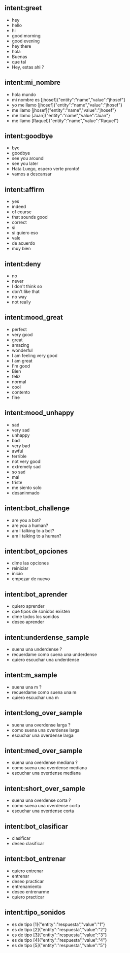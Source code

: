 ## intent:greet
- hey
- hello
- hi
- good morning
- good evening
- hey there
- hola 
- Buenas 
- que tal
- Hey, estas ahi ?


## intent:mi_nombre
- hola mundo
- mi nombre es [jhosef]{"entity":"name","value":"jhosef"}
- yo me llamo [jhosef]{"entity":"name","value":"jhosef"}
- me llamo [jhosef]{"entity":"name","value":"jhosef"}
- me llamo [Juan]{"entity":"name","value":"Juan"}
- me llamo [Raquel]{"entity":"name","value":"Raquel"}



## intent:goodbye
- bye
- goodbye
- see you around
- see you later
- Hata Luego, espero verte pronto!
- vamos a descansar


## intent:affirm
- yes
- indeed
- of course
- that sounds good
- correct
- si 
- si quiero eso
- vale 
- de acuerdo
- muy bien 

## intent:deny
- no
- never
- I don't think so
- don't like that
- no way
- not really

## intent:mood_great
- perfect
- very good
- great
- amazing
- wonderful
- I am feeling very good
- I am great
- I'm good
- Bien 
- feliz
- normal
- cool
- contento
- fine

## intent:mood_unhappy
- sad
- very sad
- unhappy
- bad
- very bad
- awful
- terrible
- not very good
- extremely sad
- so sad
- mal 
- triste 
- me siento solo
- desaninmado

## intent:bot_challenge
- are you a bot?
- are you a human?
- am I talking to a bot?
- am I talking to a human?


 

## intent:bot_opciones
- dime las opciones
- reiniciar
- inicio
- empezar de nuevo

## intent:bot_aprender
- quiero aprender 
- que tipos de sonidos existen 
- dime todos los sonidos
- deseo aprender

## intent:underdense_sample
-  suena una underdense ?
- recuerdame como suena una underdense
- quiero escuchar una underdense 

## intent:m_sample
-  suena una m ?
- recuerdame como suena una m
- quiero escuchar una m 

## intent:long_over_sample
-  suena una overdense larga  ?
-  como suena una overdense larga 
-  escuchar una overdense larga

## intent:med_over_sample
-  suena una overdense mediana  ?
-  como suena una overdense mediana 
-  escuchar una overdense mediana  

## intent:short_over_sample
-  suena una overdense corta  ?
-  como suena una overdense corta 
-  escuchar una overdense corta  


## intent:bot_clasificar
- clasificar
- deseo clasificar

## intent:bot_entrenar
- quiero entrenar
- entrenar 
- deseo practicar
- entrenamiento
- deseo entrenarme 
- quiero practicar

## intent:tipo_sonidos
- es de tipo [1]{"entity":"respuesta","value":"1"}
- es de tipo [2]{"entity":"respuesta","value":"2"}
- es de tipo [3]{"entity":"respuesta","value":"3"}
- es de tipo [4]{"entity":"respuesta","value":"4"}
- es de tipo [5]{"entity":"respuesta","value":"5"}

